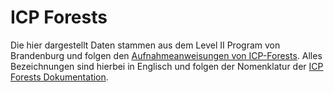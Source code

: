 # ICP Forests

Die hier dargestellt Daten stammen aus dem Level II Program von Brandenburg und folgen den [Aufnahmeanweisungen von ICP-Forests](http://icp-forests.net/page/icp-forests-manual). Alles Bezeichnungen sind hierbei in Englisch und folgen der Nomenklatur der [ICP Forests Dokumentation](https://www.icp-forests.org/documentation/Surveys/index.html).
